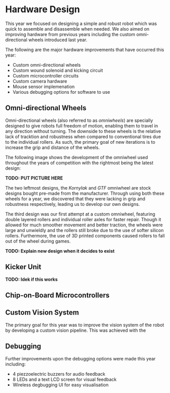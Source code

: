 # Hardware Design

This year we focused on designing a simple and robust robot which was quick to assemble and disassemble when needed. 
We also aimed on improving hardware from previous years including the custom omni-directional wheels introduced last 
year.

The following are the major hardware improvements that have occurred this year:
* Custom omni-directional wheels
* Custom wound solenoid and kicking circuit
* Custom microcontroller circuits
* Custom camera hardware
* Mouse sensor implemenation
* Various debugging options for software to use

## Omni-directional Wheels

Omni-directional wheels (also referred to as *omniwheels*) are specially designed to give robots full freedom of 
motion, enabling them to travel in any direction without turning. The downside to these wheels is the relative lack 
of tracktion and robustness when compared to conventional tires due to the individual rollers. As such, the primary 
goal of new iterations is to increase the grip and distance of the wheels.

The following image shows the development of the omniwheel used throughout the years of competition with the rightmost 
being the latest design:

**TODO: PUT PICTURE HERE**

The two leftmost designs, the *Kornylak* and *GTF* omniwheel are stock designs bought pre-made from the manufacturer. 
Through using both these wheels for a year, we discovered that they were lacking in grip and robustness respectively, 
leading us to develop our own designs.

The third design was our first attempt at a custom omniwheel, featuring double layered rollers and individual roller 
axles for faster repair. Though it allowed for much smoother movement and better traction, the wheels were large and 
unwieldly and the rollers still broke due to the use of softer silicon rollers. Furthermore, the use of 3D printed 
components caused rollers to fall out of the wheel during games.

**TODO: Explain new design when it decides to exist**

## Kicker Unit

**TODO: Idek if this works**

## Chip-on-Board Microcontrollers

## Custom Vision System

The primary goal for this year was to improve the vision system of the robot by developing a custom vision pipeline.
This was achieved with the 

## Debugging

Further improvements upon the debugging options were made this year including:
* 4 piezzoelectric buzzers for audio feedback
* 8 LEDs and a text LCD screen for visual feedback
* Wireless degbugging UI for easy visualisation